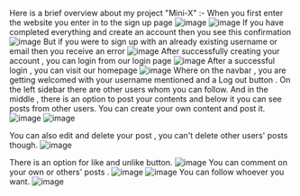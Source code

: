 Here is a brief overview about my project "Mini-X" :-
When you first enter the website you enter in to the sign up page 
![image](https://github.com/user-attachments/assets/333a31a9-f05d-49a0-81d6-67f702421ea5)
![image](https://github.com/user-attachments/assets/7515fcd9-7a8b-4ce5-a35d-0de664f534d6)
If you have completed everything and create an account then you see this confirmation 
![image](https://github.com/user-attachments/assets/1535df6d-a459-4901-a372-4ef1a8c362b2)
But if you were to sign up with an already existing username or email then you receive an error
![image](https://github.com/user-attachments/assets/581b799a-21a6-4725-82a0-addd96125bc3)
After successfully creating your account , you can login from our login page
![image](https://github.com/user-attachments/assets/ff910284-d68d-4c51-9965-5cc3b4d36da7)
After a successful login , you can visit our homepage 
![image](https://github.com/user-attachments/assets/0454f1ce-fbad-4553-b9bd-166bc4ff7528)
Where on the navbar , you are getting welcomed with your username mentioned and a Log out button . On the left sidebar there are other users whom you can follow. And in the middle , there is an option to post your contents and below it you can see posts from other users.
You can create your own content and post it.
![image](https://github.com/user-attachments/assets/aa9cfc1b-9b3a-4d85-92fc-03b56a7dbbad)
![image](https://github.com/user-attachments/assets/bca5a6a7-33c9-4124-bf57-e3909aa9260b)

You can also edit and delete your post , you can't delete other users' posts though.
![image](https://github.com/user-attachments/assets/fddfd150-92d7-4799-a78e-9292af2cda6e)

There is an option for like and unlike button.
![image](https://github.com/user-attachments/assets/eeb28f5d-62cb-401a-9650-078e8596a76c)
You can comment on your own or others' posts .
![image](https://github.com/user-attachments/assets/e83fdcb8-1366-41ba-a19b-6299e7e80192)
![image](https://github.com/user-attachments/assets/326d8b37-9189-4134-a9ea-0f1f4f24aeb8)
You can follow whoever you want.
![image](https://github.com/user-attachments/assets/4ebdb55d-938e-4103-bb0b-55f16e13ac88)
